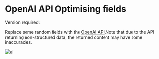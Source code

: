 # OpenAI API Optimising fields

Version required: <Badge text="2022.2.1" />

Replace some random fields with the [OpenAI API](https://platform.openai.com/docs/api-reference/chat).Note that due to the API returning non-structured data, the returned content may have some inaccuracies.

![ai](/img/2023.1.3/ai.gif)